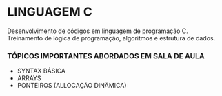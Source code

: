 # LINGUAGEM C
Desenvolvimento de códigos em linguagem de programação C. Treinamento de lógica de programação, algoritmos e estrutura de dados.
### TÓPICOS IMPORTANTES ABORDADOS EM SALA DE AULA
- SYNTAX BÁSICA
- ARRAYS
- PONTEIROS (ALLOCAÇÃO DINÂMICA)
